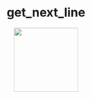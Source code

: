<div align="center">
  
<h1>get_next_line</h1>
  
<img src="https://raw.githubusercontent.com/ayogun/42-project-badges/main/covers/cover-ft_printf.png" style="width: 150px; height: 150px;">

</div>
